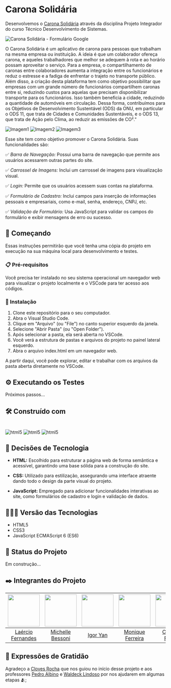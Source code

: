 # Carona Solidária

Desenvolvemos o [Carona Solidária]( https://fernandesmelo.github.io/carona-solidaria/) através da disciplina Projeto Integrador do curso Técnico Desenvolvimento de Sistemas.

![Carona Solidária - Formulário Google](https://github.com/fernandesmelo/carona-solidaria/assets/113717317/d47b216d-71e6-437a-8698-65e56764a04b)

O Carona Solidária é um aplicativo de carona para pessoas que trabalham na mesma empresa ou instituição. A ideia é que um colaborador ofereça carona, e aqueles trabalhadores que melhor se adequem à rota e ao horário possam aproveitar o serviço. Para a empresa, o compartilhamento de caronas entre colaboradores aumenta a integração entre os funcionários e reduz o estresse e a fadiga de enfrentar o trajeto no transporte público. Além disso, a criação desta plataforma tem como objetivo possibilitar que empresas com um grande número de funcionários compartilhem caronas entre si, reduzindo custos para aquelas que precisam disponibilizar transporte para os funcionários. Isso também beneficia a cidade, reduzindo a quantidade de automóveis em circulação. Dessa forma, contribuímos para os Objetivos de Desenvolvimento Sustentável (ODS) da ONU, em particular o ODS 11, que trata de Cidades e Comunidades Sustentáveis, e o ODS 13, que trata de
Ação pelo Clima, ao reduzir as emissões de CO²."

 ![Imagem1](https://github.com/fernandesmelo/carona-solidaria/assets/113717317/1c96af72-73ea-4dbf-889c-b93edc275ce2) ![Imagem2](https://github.com/fernandesmelo/carona-solidaria/assets/113717317/6f3ea754-becb-40d9-833e-baab78a552f8) ![Imagem3](https://github.com/fernandesmelo/carona-solidaria/assets/113717317/88bc3305-b0c5-43c1-9dea-6f7b9e952265) 

Esse site tem como objetivo promover o Carona Solidária. Suas funcionalidades são: 

✅ *Barra de Navegação:* Possui uma barra de navegação que permite aos usuários acessarem outras partes do site.

✅ *Carrossel de Imagens:* Inclui um carrossel de imagens para visualização visual.

✅ *Login:* Permite que os usuários acessem suas contas na plataforma.

✅ *Formulário de Cadastro:* Inclui campos para inserção de informações pessoais e empresariais, como e-mail, senha, endereço, CNPJ, etc.
   
✅ *Validação de Formulário:* Usa JavaScript para validar os campos do formulário e exibir mensagens de erro ou sucesso.

## 🚀 Começando
Essas instruções permitirão que você tenha uma cópia do projeto em execução na sua máquina local para desenvolvimento e testes.

### 📋 Pré-requisitos
Você precisa ter instalado  no seu sistema operacional um navegador web para visualizar o projeto localmente e o VSCode para ter acesso aos códigos. 
### 🔧 Instalação

1. Clone este repositório para o seu computador.
2. Abra o Visual Studio Code.
3. Clique em "Arquivo" (ou "File") no canto superior esquerdo da janela.
4. Selecione "Abrir Pasta" (ou "Open Folder").
5. Após selecionar a pasta, ela será aberta no VSCode.
6. Você verá a estrutura de pastas e arquivos do projeto no painel lateral esquerdo.
7. Abra o arquivo index.html em um navegador web.

A partir daqui, você pode explorar, editar e trabalhar com os arquivos da pasta aberta diretamente no VSCode.

## ⚙️ Executando os Testes
Próximos passos...

## 🛠️ Construído com
<div style="display: inline-block"><br/>
  <img align="center" alt="html5" src="https://img.shields.io/badge/HTML5-E34F26?style=for-the-badge&logo=html5&logoColor=white" /> 
  <img align="center" alt="html5" src="https://img.shields.io/badge/CSS3-1572B6?style=for-the-badge&logo=css3&logoColor=white" />
  <img align="center" alt="html5" src="https://img.shields.io/badge/JavaScript-323330?style=for-the-badge&logo=javascript&logoColor=F7DF1E" />
</div><br/>

## 🔨 Decisões de Tecnologia
* **HTML:** Escolhido para estruturar a página web de forma semântica e acessível, garantindo uma base sólida para a construção do site.

* **CSS:** Utilizado para estilização, assegurando uma interface atraente dando todo o design da parte visual do projeto. 

* **JavaScript:** Empregado para adicionar funcionalidades interativas ao site, como formulários de cadastro e login e validação de dados.

## 👨🏽‍💻 Versão das Tecnologias
* HTML5
* CSS3
* JavaScript ECMAScript 6 (ES6)

## 🚧 Status do Projeto
Em construção...

## ✒️ Integrantes do Projeto
| <img src="https://github.com/fernandesmelo/carona-solidaria/assets/113717317/9bfaad36-461b-40fb-94c0-e80f575537a2" width="100" height="100" /> | <img src="https://github.com/fernandesmelo/carona-solidaria/assets/113717317/c03dd55b-0109-4d69-8be8-e73ba38afdd9" width="100" height="100" /> | <img src="https://github.com/fernandesmelo/carona-solidaria/assets/113717317/a9640880-b6af-4a6a-b8ff-320104ff82d8" width="100" height="100" /> | <img src="https://github.com/fernandesmelo/carona-solidaria/assets/113717317/8762e53c-5140-498f-97f2-b6c73e116ba6" width="100" height="100" /> | <img src="https://github.com/fernandesmelo/carona-solidaria/assets/113717317/497e99c1-b743-4051-a30a-63e05c59bfc1" width="100" height="100" /> | <img src="https://github.com/fernandesmelo/carona-solidaria/assets/113717317/7620caa8-9b30-4b87-9b15-69f9641fa0f2" width="100" height="100" /> | <img src="https://github.com/fernandesmelo/carona-solidaria/assets/113717317/65981f78-f2d0-47bc-92db-44e0d8d1af9b" width="100" height="100" /> |
|:-------------------------------------------------------:|:-------------------------------------------------------:|:-------------------------------------------------------:|:-------------------------------------------------------:|:-------------------------------------------------------:|:-------------------------------------------------------:|:-------------------------------------------------------:|
| [Laércio Fernandes](https://www.linkedin.com/in/laercio-fernandes-desenvolvedor-web-front-end/) | [Michelle Bessoni](https://www.linkedin.com/in/michelle-bessoni-56bb52143/) | [Igor Yan](https://www.linkedin.com/in/igor-ian/) | [Monique Ferreira](https://www.linkedin.com/in/monique-ferreira-42b2121b7/) | [Cláudio Felipe](https://www.linkedin.com/in/claudio-felipe-5b7b39116/) | [Tácia Camila](https://www.linkedin.com/in/t%C3%A1ciacamila/) | [Raíssa Santos](https://www.linkedin.com/in/raissasantos96/) |


## 🎁 Expressões de Gratidão
Agradeço a [Cloves Rocha](https://www.linkedin.com/in/cloves-rocha-07757638/) que nos guiou no início desse projeto e aos professores [Pedro Albino](https://www.linkedin.com/in/pedrohalbino/) e [Waldeck Lindoso](https://www.linkedin.com/in/waldeck-lindoso-jr-41a94840/) por nos ajudarem em algumas etapas 🫂;
